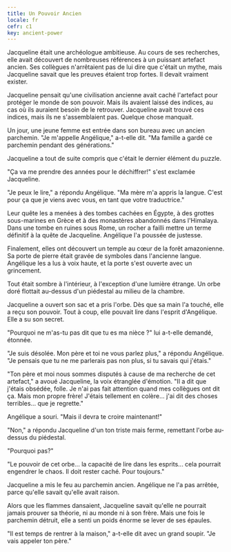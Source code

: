 ```yaml
---
title: Un Pouvoir Ancien
locale: fr
cefr: c1
key: ancient-power
---
```


Jacqueline était une archéologue ambitieuse. Au cours de ses recherches, elle avait découvert de nombreuses références à un puissant artefact ancien. Ses collègues n'arrêtaient pas de lui dire que c'était un mythe, mais Jacqueline savait que les preuves étaient trop fortes. Il devait vraiment exister.

Jacqueline pensait qu'une civilisation ancienne avait caché l'artefact pour protéger le monde de son pouvoir. Mais ils avaient laissé des indices, au cas où ils auraient besoin de le retrouver. Jacqueline avait trouvé ces indices, mais ils ne s'assemblaient pas. Quelque chose manquait.

Un jour, une jeune femme est entrée dans son bureau avec un ancien parchemin. "Je m'appelle Angélique," a-t-elle dit. "Ma famille a gardé ce parchemin pendant des générations."

Jacqueline a tout de suite compris que c'était le dernier élément du puzzle.

"Ça va me prendre des années pour le déchiffrer!" s'est exclamée Jacqueline.

"Je peux le lire," a répondu Angélique. "Ma mère m'a appris la langue. C'est pour ça que je viens avec vous, en tant que votre traductrice."

Leur quête les a menées à des tombes cachées en Égypte, à des grottes sous-marines en Grèce et à des monastères abandonnés dans l'Himalaya. Dans une tombe en ruines sous Rome, un rocher a failli mettre un terme définitif à la quête de Jacqueline. Angélique l'a poussée de justesse.

Finalement, elles ont découvert un temple au cœur de la forêt amazonienne. Sa porte de pierre était gravée de symboles dans l'ancienne langue. Angélique les a lus à voix haute, et la porte s'est ouverte avec un grincement.

Tout était sombre à l'intérieur, à l'exception d'une lumière étrange. Un orbe doré flottait au-dessus d'un piédestal au milieu de la chambre.

Jacqueline a ouvert son sac et a pris l'orbe. Dès que sa main l'a touché, elle a reçu son pouvoir. Tout à coup, elle pouvait lire dans l'esprit d'Angélique. Elle a su son secret.

"Pourquoi ne m'as-tu pas dit que tu es ma nièce ?" lui a-t-elle demandé, étonnée.

"Je suis désolée. Mon père et toi ne vous parlez plus," a répondu Angélique. "Je pensais que tu ne me parlerais pas non plus, si tu savais qui j'étais."

"Ton père et moi nous sommes disputés à cause de ma recherche de cet artefact," a avoué Jacqueline, la voix étranglée d'émotion. "Il a dit que j'étais obsédée, folle. Je n'ai pas fait attention quand mes collègues ont dit ça. Mais mon propre frère! J'étais tellement en colère... j'ai dit des choses terribles... que je regrette."

Angélique a souri. "Mais il devra te croire maintenant!"

"Non," a répondu Jacqueline d'un ton triste mais ferme, remettant l'orbe au-dessus du piédestal.

"Pourquoi pas?"

"Le pouvoir de cet orbe... la capacité de lire dans les esprits... cela pourrait engendrer le chaos. Il doit rester caché. Pour toujours."

Jacqueline a mis le feu au parchemin ancien. Angélique ne l'a pas arrêtée, parce qu'elle savait qu'elle avait raison.

Alors que les flammes dansaient, Jacqueline savait qu'elle ne pourrait jamais prouver sa théorie, ni au monde ni à son frère. Mais une fois le parchemin détruit, elle a senti un poids énorme se lever de ses épaules.

"Il est temps de rentrer à la maison," a-t-elle dit avec un grand soupir. "Je vais appeler ton père."